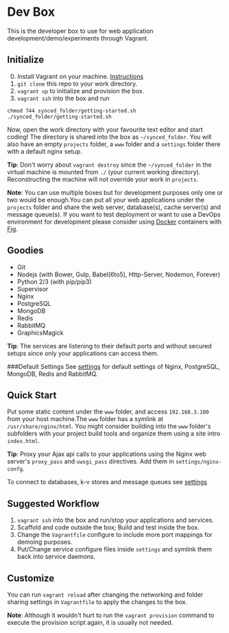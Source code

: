 Dev Box
=======
This is the developer box to use for web application development/demo/experiments through Vagrant.


Initialize
----------

0. Install Vagrant on your machine. [Instructions](https://docs.vagrantup.com/)
1. `git clone` this repo to your work directory.
2. `vagrant up` to initialize and provision the box.
3. `vagrant ssh` into the box and run
```
chmod 744 synced_folder/getting-started.sh
./synced_folder/getting-started.sh
```
Now, open the work directory with your favourite text editor and start coding! The directory is shared into the box as `~/synced_folder`. You will also have an empty `projects` folder, a `www` folder and a `settings` folder there with a default nginx setup. 

**Tip**: Don't worry about `vagrant destroy` since the `~/synced_folder` in the virtual machine is mounted from `./` (your current working directory). Reconstructing the machine will not override your work in `projects`.

**Note**: You can use multiple boxes but for development purposes only one or two would be enough.You can put all your web applications under the `projects` folder and share the web server, database(s), cache server(s) and message queue(s). If you want to test deployment or want to use a DevOps environment for development please consider using [Docker](https://www.docker.com/) containers 
with [Fig](http://www.fig.sh/).


Goodies
-------

* Git
* Nodejs (with Bower, Gulp, Babel(6to5), Http-Server, Nodemon, Forever)
* Python 2/3 (with pip/pip3)
* Supervisor
* Nginx 
* PostgreSQL
* MongoDB
* Redis
* RabbitMQ
* GraphicsMagick

**Tip**: The services are listening to their default ports and without secured setups since only your applications can access them. 

###Default Settings
See [settings](./settings/README.md) for default settings of Nginx, PostgreSQL, MongoDB, Redis and RabbitMQ.


Quick Start
-----------
Put some static content under the `www` folder, and access `192.168.3.100` from your host machine.The `www` folder has a symlink at `/usr/share/nginx/html`. You might consider building into the `www` folder's subfolders with your project build tools and organize them using a site intro `index.html`.

**Tip**: Proxy your Ajax api calls to your applications using the Nginx web server's `proxy_pass` and `uwsgi_pass` directives. Add them in `settings/nginx-confg`.

To connect to databases, k-v stores and message queues see [settings](./settings/README.md)


Suggested Workflow
------------------

1. `vagrant ssh` into the box and run/stop your applications and services.
2. Scaffold and code outside the box; Build and test inside the box.
3. Change the `Vagrantfile` configure to include more port mappings for demoing purposes.
4. Put/Change service configure files inside `settings` and symlink them back into service daemons.


Customize
---------
You can run `vagrant reload` after changing the networking and folder sharing settings in `Vagrantfile` to 
apply the changes to the box.

**Note**: Although it wouldn't hurt to run the `vagrant provision` command to execute the provision script again, it is usually not needed.
